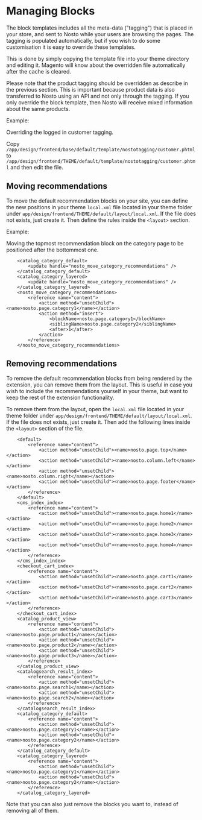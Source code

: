 # Managing Blocks

The block templates includes all the meta-data \("tagging"\) that is placed in your store, and sent to Nosto while your users are browsing the pages. The tagging is populated automatically, but if you wish to do some customisation it is easy to override these templates.

This is done by simply copying the template file into your theme directory and editing it. Magento will know about the overridden file automatically after the cache is cleared.

Please note that the product tagging should be overridden as describe in the previous section. This is important because product data is also transferred to Nosto using an API and not only through the tagging. If you only override the block template, then Nosto will receive mixed information about the same products.

Example:

Overriding the logged in customer tagging.

Copy `/app/design/frontend/base/default/template/nostotagging/customer.phtml` to `/app/design/frontend/THEME/default/template/nostotagging/customer.phtml` and then edit the file.

## Moving recommendations

To move the default recommendation blocks on your site, you can define the new positions in your theme `local.xml` file located in your theme folder under `app/design/frontend/THEME/default/layout/local.xml`. If the file does not exists, just create it. Then define the rules inside the `<layout>` section.

Example:

Moving the topmost recommendation block on the category page to be positioned after the bottommost one.

```markup
    <catalog_category_default>
        <update handle="nosto_move_category_recommendations" />
    </catalog_category_default>
    <catalog_category_layered>
        <update handle="nosto_move_category_recommendations" />
    </catalog_category_layered>
    <nosto_move_category_recommendations>
        <reference name="content">
            <action method="unsetChild"><name>nosto.page.category1</name></action>
            <action method="insert">
                <blockName>nosto.page.category1</blockName>
                <siblingName>nosto.page.category2</siblingName>
                <after>1</after>
            </action>
        </reference>
    </nosto_move_category_recommendations>
```

## Removing recommendations

To remove the default recommendation blocks from being rendered by the extension, you can remove them from the layout. This is useful in case you wish to include the recommendations yourself in your theme, but want to keep the rest of the extension functionality.

To remove them from the layout, open the `local.xml` file located in your theme folder under `app/design/frontend/THEME/default/layout/local.xml`. If the file does not exists, just create it. Then add the following lines inside the `<layout>` section of the file.

```markup
    <default>
        <reference name="content">
            <action method="unsetChild"><name>nosto.page.top</name></action>
            <action method="unsetChild"><name>nosto.column.left</name></action>
            <action method="unsetChild"><name>nosto.column.right</name></action>
            <action method="unsetChild"><name>nosto.page.footer</name></action>
        </reference>
    </default>
    <cms_index_index>
        <reference name="content">
            <action method="unsetChild"><name>nosto.page.home1</name></action>
            <action method="unsetChild"><name>nosto.page.home2</name></action>
            <action method="unsetChild"><name>nosto.page.home3</name></action>
            <action method="unsetChild"><name>nosto.page.home4</name></action>
        </reference>
    </cms_index_index>
    <checkout_cart_index>
        <reference name="content">
            <action method="unsetChild"><name>nosto.page.cart1</name></action>
            <action method="unsetChild"><name>nosto.page.cart2</name></action>
            <action method="unsetChild"><name>nosto.page.cart3</name></action>
        </reference>
    </checkout_cart_index>
    <catalog_product_view>
        <reference name="content">
            <action method="unsetChild"><name>nosto.page.product1</name></action>
            <action method="unsetChild"><name>nosto.page.product2</name></action>
            <action method="unsetChild"><name>nosto.page.product3</name></action>
        </reference>
    </catalog_product_view>
    <catalogsearch_result_index>
        <reference name="content">
            <action method="unsetChild"><name>nosto.page.search1</name></action>
            <action method="unsetChild"><name>nosto.page.search2</name></action>
        </reference>
    </catalogsearch_result_index>
    <catalog_category_default>
        <reference name="content">
            <action method="unsetChild"><name>nosto.page.category1</name></action>
            <action method="unsetChild"><name>nosto.page.category2</name></action>
        </reference>
    </catalog_category_default>
    <catalog_category_layered>
        <reference name="content">
            <action method="unsetChild"><name>nosto.page.category1</name></action>
            <action method="unsetChild"><name>nosto.page.category2</name></action>
        </reference>
    </catalog_category_layered>
```

Note that you can also just remove the blocks you want to, instead of removing all of them.

